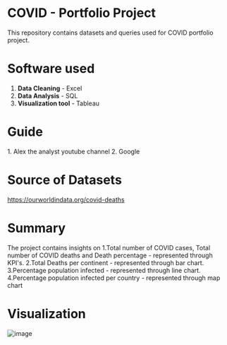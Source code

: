 # COVID - Portfolio Project

This repository contains datasets and queries used for COVID portfolio project.

<h1>Software used</h1>

1. **Data Cleaning** - Excel
2. **Data Analysis** - SQL
3. **Visualization tool** - Tableau

<h1>Guide</h1>
1. Alex the analyst youtube channel
2. Google

<h1>Source of Datasets</h1>

https://ourworldindata.org/covid-deaths

<h1>Summary</h1>

The project contains insights on 
1.Total number of COVID cases, Total number of COVID deaths and Death percentage - represented through KPI's.
2.Total Deaths per continent - represented through bar chart.
3.Percentage population infected - represented through line chart.
4.Percentage population infected per country - represented through map chart











<h1>Visualization</h1>

![image](https://user-images.githubusercontent.com/121084757/213351040-36641ad9-9c3d-4e9c-a045-6ce681341c88.png)
